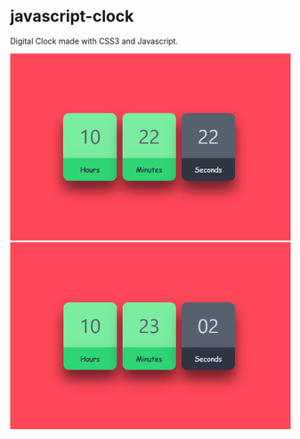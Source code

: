 # javascript-clock
Digital Clock made with CSS3 and Javascript.

<img src="img/Screenshot1.png" width="600">
<img src="img/Screenshot2.png" width="600">
